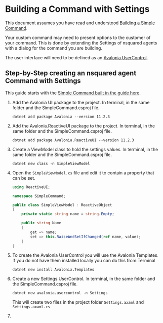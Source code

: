 # Building a Command with Settings

This document assumes you have read and understood [Building a Simple Command](Building%20a%20Simple%20Command.md).

Your custom command may need to present options to the customer of your command. This is done by extending the Settings of nsquared agents with a dialog for the command you are building.

The user interface will need to be defined as an [Avalonia UserControl](https://docs.avaloniaui.net/docs/reference/controls/usercontrol).

## Step-by-Step creating an nsquared agent Command with Settings

This guide starts with the [Simple Command built in the guide here](Building%20a%20Simple%20Command.md).

1. Add the Avalonia UI package to the project. In terminal, in the same folder and the SimpleCommand.csproj file.

   ```shell
   dotnet add package Avalonia --version 11.2.3
   ```

2. Add the Avalonia.ReactiveUI package to the project. In terminal, in the same folder and the SimpleCommand.csproj file.

   ```shell
   dotnet add package Avalonia.ReactiveUI --version 11.2.3
   ```

3. Create a ViewModel class to hold the settings values. In terminal, in the same folder and the SimpleCommand.csproj file.

   ```shell
   dotnet new class -n SimpleViewModel
   ```

4. Open the `SimpleViewModel.cs` file and edit it to contain a property that can be set.

    ```cs
    using ReactiveUI;

    namespace SimpleCommand;

    public class SimpleViewModel : ReactiveObject
    {
        private static string name = string.Empty;

        public string Name
        {
            get => name;
            set => this.RaiseAndSetIfChanged(ref name, value);
        }
    }
    ```

5. To create the Avalonia UserControl you will use the Avalonia Templates. If you do not have them installed locally you can do this from Terminal

   ```shell
   dotnet new install Avalonia.Templates
   ```

6. Create a new Settings UserControl. In terminal, in the same folder and the SimpleCommand.csproj file.

   ```shell
   dotnet new avalonia.usercontrol -n Settings
   ```

    This will create two files in the project folder `Settings.axaml` and `Settings.axaml.cs`

7. 

